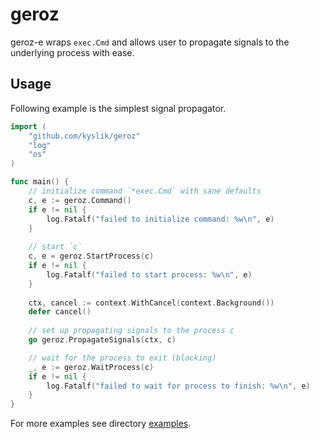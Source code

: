 # geroz

geroz-e wraps `exec.Cmd` and allows user to propagate signals to the underlying process with ease.

## Usage

Following example is the simplest signal propagator.

```go
import (
    "github.com/kyslik/geroz"
    "log"
    "os"
)

func main() {
    // initialize command `*exec.Cmd` with sane defaults
    c, e := geroz.Command()
    if e != nil {
        log.Fatalf("failed to initialize command: %w\n", e)
    }
   
    // start `c`
    c, e = geroz.StartProcess(c)
    if e != nil {
        log.Fatalf("failed to start process: %w\n", e)
    }
    
    ctx, cancel := context.WithCancel(context.Background())
    defer cancel()
    
    // set up propagating signals to the process c
    go geroz.PropagateSignals(ctx, c)

    // wait for the process to exit (blocking)
    _, e := geroz.WaitProcess(c)
    if e != nil {
        log.Fatalf("failed to wait for process to finish: %w\n", e)
    }
}
```

For more examples see directory [examples](./examples).
